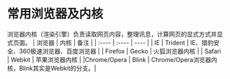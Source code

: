 # 常用浏览器及内核

浏览器内核（渲染引擎）负责读取网页内容，整理讯息，计算网页的显式方式并显式页面。
| 浏览器 | 内核 | 备注 |
| :----  | :---- | ---- |
| IE | Trident | IE、猎豹安全、360极速浏览器、百度浏览器 |
| Firefox | Gecko	| 火狐浏览器内核 |
| Safari | Webkit | 苹果浏览器内核 |
|Chrome/Opera |	Blink |	Chrome/Opera浏览器内核，Blink其实是Webkit的分支。|
